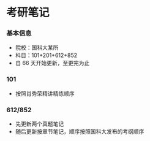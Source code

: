 # 考研笔记
### 基本信息
- 院校：国科大某所
- 科目：101+201+612+852
- 自 66 天开始更新，至更完为止
### 101
- 按照肖秀荣精讲精练顺序
### 612/852
- 先更新两个真题笔记
- 随后更新按章节笔记，顺序按照国科大发布的考纲顺序
